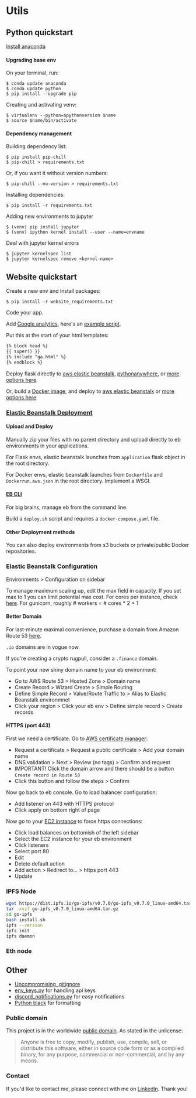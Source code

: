 # Utils

## Python quickstart 

[Install anaconda](https://www.anaconda.com/products/individual)

#### Upgrading base env

On your terminal, run:

```shell
$ conda update anaconda
$ conda update python
$ pip install --upgrade pip
```

Creating and activating venv:

```shell
$ virtualenv --python=$pythonversion $name
$ source $name/bin/activate
```

#### Dependency management

Building dependency list:

```shell
$ pip install pip-chill
$ pip-chill > requirements.txt
```
Or, if you want it without version numbers:

```shell
$ pip-chill --no-version > requirements.txt
```

Installing dependencies: 

```shell
$ pip install -r requirements.txt
```

Adding new environments to jupyter
```shell
$ (venv) pip install jupyter
$ (venv) ipython kernel install --user --name=envname
```

Deal with jupyter kernel errors
```shell
$ jupyter kernelspec list
$ jupyter kernelspec remove <kernel-name>
```

## Website quickstart

Create a new env and install packages:

```shell
$ pip install -r website_requirements.txt
```

Code your app.

Add [Google analytics](https://analytics.google.com/), here's an [example script](ga.html).

Put this at the start of your html templates:

```html
{% block head %}
{{ super() }}
{% include "ga.html" %}
{% endblock %}
```
Deploy flask directly to [aws elastic beanstalk](https://aws.amazon.com/elasticbeanstalk/), [pythonanywhere](https://www.pythonanywhere.com/), or [more options here](https://flask.palletsprojects.com/en/2.0.x/deploying/index.html). 

Or, build a [Docker image](Dockerfile), and deploy to [aws elastic beanstalk](https://aws.amazon.com/elasticbeanstalk/) or [more options here](https://geekflare.com/docker-hosting-platforms/).

### [Elastic Beanstalk Deployment](https://console.aws.amazon.com/elasticbeanstalk)

#### Upload and Deploy

Manually zip your files with no parent directory and upload directly to eb environments in your applications.

For Flask envs, elastic beanstalk launches from `application` flask object in the root directory.

For Docker envs, elastic beanstalk launches from `Dockerfile` and `Dockerrun.aws.json` in the root directory. Implement a WSGI.

#### [EB CLI](https://github.com/aws/aws-elastic-beanstalk-cli-setup)

For big brains, manage eb from the command line. 

Build a `deploy.sh` script and requires a `docker-compose.yaml` file.  

#### Other Deployment methods

You can also deploy environments from s3 buckets or private/public Docker repositories. 

### Elastic Beanstalk Configuration  

Environments > Configuration on sidebar 

To manage maximum scaling up, edit the max field in capacity. If you set max to 1 you can limit potential max cost. 
For cores per instance, check [here](https://aws.amazon.com/ec2/physicalcores/). For gunicorn, roughly # workers = # cores * 2 + 1

#### Better Domain

For last-minute maximal convenience, purchase a domain from Amazon Route 53 [here](https://console.aws.amazon.com/route53/v2).

`.io` domains are in vogue now. 

If you're creating a crypto rugpull, consider a `.finance` domain. 

To point your new shiny domain name to your eb environment: 

- Go to AWS Route 53 > Hosted Zone > Domain name
- Create Record > Wizard Create > Simple Routing 
- Define Simple Record > Value/Route Traffic to > Alias to Elastic Beanstalk environmnet
- Click your region > Click your eb env > Define simple record > Create records

#### HTTPS (port 443) 

First we need a certificate. Go to [AWS certificate manager](https://console.aws.amazon.com/acm):

- Request a certificate > Request a public certificate > Add your domain name
- DNS validation > Next > Review (no tags) > Confirm and request
- IMPORTANT! Click the domain arrow and there should be a button `Create record in Route 53`
- Click this button and follow the steps > Confirm

Now go back to eb console. Go to load balancer configuration:

- Add listener on 443 with HTTPS protocol 
- Click apply on bottom right of page

Now go to your [EC2 instance](https://console.aws.amazon.com/ec2/v2) to force https connections:

- Click load balances on bottomish of the left sidebar
- Select the EC2 instance for your eb environment
- Click listeners
- Select port 80
- Edit
- Delete default action 
- Add action > Redirect to... > https port 443
- Update

### IPFS Node

```bash
wget https://dist.ipfs.io/go-ipfs/v0.7.0/go-ipfs_v0.7.0_linux-amd64.tar.gz
tar -xvzf go-ipfs_v0.7.0_linux-amd64.tar.gz
cd go-ipfs
bash install.sh
ipfs --version
ipfs init
ipfs daemon
```

### Eth node


## Other
 
 - [Uncompromising .gitignore](.gitignore)
 - [env_keys.py](env_keys.py) for handling api keys
 - [discord_notifications.py](discord_notifications.py) for easy notifications 
 - [Python black](https://github.com/psf/black) for formatting

### Public domain

This project is in the worldwide [public domain](LICENSE). As stated in the unlicense:

> Anyone is free to copy, modify, publish, use, compile, sell, or
distribute this software, either in source code form or as a compiled
binary, for any purpose, commercial or non-commercial, and by any
means.


### Contact 

If you'd like to contact me, please connect with me on [LinkedIn](https://www.linkedin.com/in/daniel-blessing-122806137/). Thank you!
